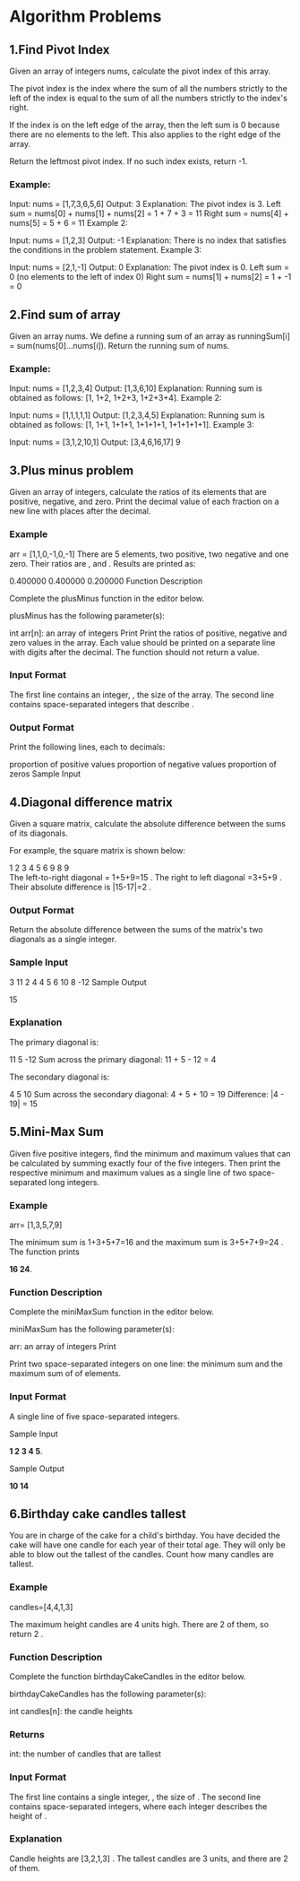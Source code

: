 # Algorithm Problems



## 1.Find Pivot Index

Given an array of integers nums, calculate the pivot index of this array.

The pivot index is the index where the sum of all the numbers strictly to the left of the index is equal to the sum of all the numbers strictly to the index's right.

If the index is on the left edge of the array, then the left sum is 0 because there are no elements to the left. This also applies to the right edge of the array.

Return the leftmost pivot index. If no such index exists, return -1.



### Example:

Input: nums = [1,7,3,6,5,6]
Output: 3
Explanation:
The pivot index is 3.
Left sum = nums[0] + nums[1] + nums[2] = 1 + 7 + 3 = 11
Right sum = nums[4] + nums[5] = 5 + 6 = 11
Example 2:

Input: nums = [1,2,3]
Output: -1
Explanation:
There is no index that satisfies the conditions in the problem statement.
Example 3:

Input: nums = [2,1,-1]
Output: 0
Explanation:
The pivot index is 0.
Left sum = 0 (no elements to the left of index 0)
Right sum = nums[1] + nums[2] = 1 + -1 = 0

## 2.Find sum of array

Given an array nums. We define a running sum of an array as runningSum[i] = sum(nums[0]…nums[i]).
Return the running sum of nums.



### Example:

Input: nums = [1,2,3,4]
Output: [1,3,6,10]
Explanation: Running sum is obtained as follows: [1, 1+2, 1+2+3, 1+2+3+4].
Example 2:

Input: nums = [1,1,1,1,1]
Output: [1,2,3,4,5]
Explanation: Running sum is obtained as follows: [1, 1+1, 1+1+1, 1+1+1+1, 1+1+1+1+1].
Example 3:

Input: nums = [3,1,2,10,1]
Output: [3,4,6,16,17]
9

## 3.Plus minus problem

Given an array of integers, calculate the ratios of its elements that are positive, negative, and zero. Print the decimal value of each fraction on a new line with  places after the decimal.


### Example
arr = [1,1,0,-1,0,-1]
There are  5 elements, two positive, two negative and one zero. Their ratios are ,  and . Results are printed as:

0.400000
0.400000
0.200000
Function Description

Complete the plusMinus function in the editor below.

plusMinus has the following parameter(s):

int arr[n]: an array of integers
Print
Print the ratios of positive, negative and zero values in the array. Each value should be printed on a separate line with  digits after the decimal. The function should not return a value.

### Input Format

The first line contains an integer, , the size of the array.
The second line contains  space-separated integers that describe .

### Output Format

Print the following  lines, each to  decimals:

proportion of positive values
proportion of negative values
proportion of zeros
Sample Input

## 4.Diagonal difference matrix

Given a square matrix, calculate the absolute difference between the sums of its diagonals.

For example, the square matrix  is shown below:

1 2 3
4 5 6
9 8 9  
The left-to-right diagonal = 1+5+9=15 . The right to left diagonal =3+5+9 . Their absolute difference is |15-17|=2 .


### Output Format

Return the absolute difference between the sums of the matrix's two diagonals as a single integer.

### Sample Input

3
11 2 4
4 5 6
10 8 -12
Sample Output

15
### Explanation

The primary diagonal is:

11
5
-12
Sum across the primary diagonal: 11 + 5 - 12 = 4

The secondary diagonal is:

4
5
10
Sum across the secondary diagonal: 4 + 5 + 10 = 19
Difference: |4 - 19| = 15

## 5.Mini-Max Sum

Given five positive integers, find the minimum and maximum values that can be calculated by summing exactly four of the five integers. Then print the respective minimum and maximum values as a single line of two space-separated long integers.

### Example
arr= [1,3,5,7,9]

The minimum sum is 1+3+5+7=16  and the maximum sum is 3+5+7+9=24 . 
The function prints

**16 24**.

### Function Description

Complete the miniMaxSum function in the editor below.

miniMaxSum has the following parameter(s):

arr: an array of  integers
Print

Print two space-separated integers on one line: the minimum sum and the maximum sum of  of  elements.

### Input Format

A single line of five space-separated integers.


Sample Input

**1 2 3 4 5**.

Sample Output

**10 14**

## 6.Birthday cake candles tallest

You are in charge of the cake for a child's birthday. You have decided the cake will have one candle for each year of their total age. They will only be able to blow out the tallest of the candles. Count how many candles are tallest.

###  Example

candles=[4,4,1,3]

The maximum height candles are 4 units high. There are 2 of them, so return 2 .

###  Function Description

Complete the function birthdayCakeCandles in the editor below.

birthdayCakeCandles has the following parameter(s):

int candles[n]: the candle heights
### Returns

int: the number of candles that are tallest
###  Input Format

The first line contains a single integer, , the size of .
The second line contains  space-separated integers, where each integer  describes the height of .

###   Explanation 

Candle heights are [3,2,1,3] . The tallest candles are 3 units, and there are 2 of them.